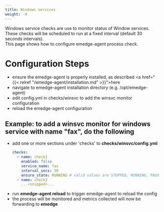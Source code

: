 ```yaml
---
title: Windows services
weight: -9
---
```

Windows service checks are use to monitor status of Window services.
<br>
These checks will be scheduled to run at a fixed interval (default 30 seconds intervals).
<br>
This page shows how to configure emedge-agent process check.

# Configuration Steps
- ensure the emedge-agent is properly installed, as described <a href="{{< relref "/emedge-agent/installation.md" >}}">here</a>
- navigate to emedge-agent installation directory (e.g. /opt/emedge-agent)
- edit config.yml in checks/winsvc to add the winsvc monitor configuration
- reload the emedge-agent configuration

## Example: to add a winsvc monitor for windows service with name "fax", do the following
  - add one or more sections under 'checks' to **checks/winsvc/config.yml**
    ```yaml
    checks:
      - name: check1
        enabled: false
        service_name: fax
        interval_secs: 30
        ensure_state: RUNNING # valid values are STOPPED, RUNNING, PAUSED
      - name: check2
        ...<snipped>...
    ```
  - run **emedge-agent reload** to trigger emedge-agent to reload the config
  - the process will be monitored and metrics collected will now be forwarding to **emedge**
